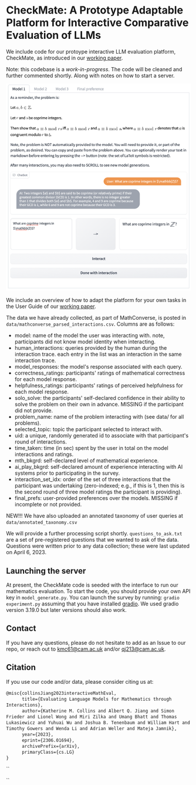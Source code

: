 # CheckMate: A Prototype Adaptable Platform for Interactive Comparative Evaluation of LLMs 

We include code for our protoype interactive LLM evaluation platform, CheckMate, as introduced in our [working paper](https://arxiv.org/abs/2306.01694). 

Note: this codebase is a *work-in-progress*. The code will be cleaned and further commented shortly. Along with notes on how to start a server. 

![Image](interface1.png)

We include an overview of how to adapt the platform for your own tasks in the User Guide of our [working paper](https://arxiv.org/abs/2306.01694).

The data we have already collected, as part of MathConverse, is posted in ``data/mathconverse_parsed_interactions.csv``. Columns are as follows: 
* model: name of the model the user was interacting with. note, participants did not know model identity when interacting.
* human_interactions: queries provided by the human during the interaction trace. each entry in the list was an interaction in the same interaction trace.
* model_responses: the model's response associated with each query. 
* correctness_ratings: participants' ratings of mathematical correctness for each model response.
* helpfulness_ratings: participants' ratings of perceived helpfulness for each model response.
* solo_solve: the participants' self-declared confidence in their ability to solve the problem on their own in advance. MISSING if the participant did not provide.
* problem_name: name of the problem interacting with (see data/ for all problems). 
* selected_topic: topic the participant selected to interact with. 
* uid: a unique, randomly generated id to associate with that participant's round of interactions.
* time_taken: time (in sec) spent by the user in total on the model interactions and ratings.
* mth_bkgrd: self-declared level of mathematical experience.
* ai_play_bkgrd: self-declared amount of experience interacting with AI systems prior to participating in the survey.
* interaction_set_idx: order of the set of three interactions that the participant was undertaking (zero-indexed; e.g., if this is 1, then this is the second round of three model ratings the participant is providing). 
* final_prefs: user-provided preferences over the models. MISSING if incomplete or not provided.

NEW!!! We have also uploaded an annotated taxonomy of user queries at ``data/annotated_taxonomy.csv``

We will provide a further processing script shortly. ``questions_to_ask.txt`` are a set of pre-registered questions that we wanted to ask of the data. Questions were written prior to any data collection; these were last updated on April 6, 2023.

## Launching the server
At present, the CheckMate code is seeded with the interface to run our mathematics evaluation. To start the code, you should provide your own API key in ``model_generate.py``. You can launch the survey by running: ``gradio experiment.py`` assuming that you have installed [gradio](https://gradio.app/). We used gradio version 3.19.0 but later versions should also work.

## Contact
If you have any questions, please do not hesitate to add as an Issue to our repo, or reach out to kmc61@cam.ac.uk and/or qj213@cam.ac.uk.

## Citation
If you use our code and/or data, please consider citing us at: 
```
@misc{collinsJiang2023interactiveMathEval,
      title={Evaluating Language Models for Mathematics through Interactions}, 
      author={Katherine M. Collins and Albert Q. Jiang and Simon Frieder and Lionel Wong and Miri Zilka and Umang Bhatt and Thomas Lukasiewicz and Yuhuai Wu and Joshua B. Tenenbaum and William Hart and Timothy Gowers and Wenda Li and Adrian Weller and Mateja Jamnik},
      year={2023},
      eprint={2306.01694},
      archivePrefix={arXiv},
      primaryClass={cs.LG}
}
```

``

``
